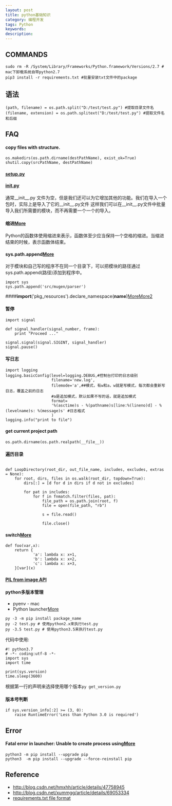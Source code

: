 ```yaml
---
layout: post
title: python基础知识
category: 编程开发
tags: Python
keywords: 
description: 
---
```


## COMMANDS

```
sudo rm -R /System/Library/Frameworks/Python.framework/Versions/2.7 # mac下卸载系统自带python2.7
pip3 install -r requirements.txt #批量安装txt文件中的package
```

## 语法

```
(path, filename) = os.path.split("D:/test/test.py") #提取目录文件名
(filename, extension) = os.path.splitext("D:/test/test.py") #提取文件名和后缀
```

## FAQ

#### copy files with structure.
```
os.makedirs(os.path.dirname(destPathName), exist_ok=True)
shutil.copy(srcPathName, destPathName)
```

#### [setup.py](https://setuptools.readthedocs.io/en/latest/setuptools.html)

#### [__init__.py](https://blog.csdn.net/m0_37607365/article/details/79889901)

通常__init__.py 文件为空，但是我们还可以为它增加其他的功能。我们在导入一个包时，实际上是导入了它的__init__.py文件
这样我们可以在__init__.py文件中批量导入我们所需要的模块，而不再需要一个一个的导入。

#### 缩进[More](http://blog.csdn.net/warmtrue/article/details/4783476)
Python的函数体使用缩进来表示，函数体至少应当保持一个空格的缩进。当缩进结束的时候，表示函数体结束。
#### sys.path.append[More](http://www.cnblogs.com/kaituorensheng/archive/2013/05/24/3096040.html)
对于模块和自己写的程序不在同一个目录下，可以把模块的路径通过sys.path.append(路径)添加到程序中。

```
import sys
sys.path.append('src/mugen/parser')
```
####__import__('pkg_resources').declare_namespace(__name__)[More](https://codeday.me/bug/20171119/99314.html)[More2](https://setuptools.readthedocs.io/en/latest/pkg_resources.html#namespace-package-support)

#### 暂停

```
import signal

def signal_handler(signal_number, frame):
    print "Proceed ..."

signal.signal(signal.SIGINT, signal_handler)
signal.pause()

```

#### 写日志

```
import logging
logging.basicConfig(level=logging.DEBUG,#控制台打印的日志级别
                    filename='new.log',
                    filemode='a',##模式，有w和a，w就是写模式，每次都会重新写日志，覆盖之前的日志
                    #a是追加模式，默认如果不写的话，就是追加模式
                    format=
                    '%(asctime)s - %(pathname)s[line:%(lineno)d] - %(levelname)s: %(message)s' #日志格式
                    )
logging.info("print to file")
```

#### get current project path

```
os.path.dirname(os.path.realpath(__file__))
```

#### 遍历目录

```

def LoopDirectory(root_dir, out_file_name, includes, excludes, extras = None):
    for root, dirs, files in os.walk(root_dir, topdown=True):
        dirs[:] = [d for d in dirs if d not in excludes]

        for pat in includes:
            for f in fnmatch.filter(files, pat):
                file_path = os.path.join(root, f)
                file = open(file_path, "rb")
                
                s = file.read()

                file.close()
```

#### switch[More](https://www.cnblogs.com/gerrydeng/p/7191927.html)

```
def foo(var,x):
    return {
            'a': lambda x: x+1,
            'b': lambda x: x+2,
            'c': lambda x: x+3, 
    }[var](x)
```

#### [PIL from image API](http://effbot.org/imagingbook/image.htm#tag-Image.Image.load)

#### python多版本管理

* pyenv - mac
* Python launcher[More](https://testerhome.com/topics/15192)
```
py -3 -m pip install package_name
py -2 test.py # 使用python2.x来执行test.py
py -3.5 test.py # 使用python3.5来执行test.py
```

代码中使用:
```
#! python3.7
# -*- coding:utf-8 -*-
import sys
import time

print(sys.version)
time.sleep(3600)
```

根据第一行的声明来选择使用哪个版本`py get_version.py`

#### 版本号判断

```
if sys.version_info[:2] >= (3, 0):
    raise RuntimeError('Less than Python 3.0 is required')
```

## Error

#### Fatal error in launcher: Unable to create process using[More](https://blog.csdn.net/cjeric/article/details/73518782)

```
python3 -m pip install --upgrade pip
python3  -m pip install --upgrade --force-reinstall pip
```

## Reference


* <http://blog.csdn.net/hmxhh/article/details/47758945>
* <http://blog.csdn.net/xummgg/article/details/69053334>
* [requirements.txt file format](https://pradyunsg-pip.readthedocs.io/en/latest/reference/pip_install/#requirements-file-format)